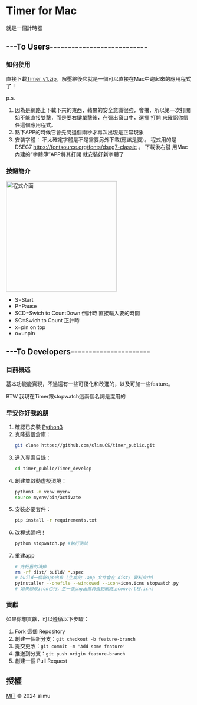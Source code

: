 # Timer for Mac

就是一個計時器

## ---To Users---------------------------
### 如何使用
直接下載[Timer_v1.zip](https://github.com/slimuCS/timer_public/releases/tag/v1.0)，解壓縮後它就是一個可以直接在Mac中跑起來的應用程式了！

p.s. 
1. 因為是網路上下載下來的東西，蘋果的安全意識很強，會擋，所以第一次打開始不能直接雙擊，而是要右鍵單擊後，在彈出窗口中，選擇 打開 來確認你信任這個應用程式。
2. 點下APP的時候它會先閃退個兩秒才再次出現是正常現象
3. 安裝字體：
   不太確定字體是不是需要另外下載(應該是要)。
   程式用的是 DSEG7 https://fontsource.org/fonts/dseg7-classic 。
   下載後右鍵 用Mac內建的“字體簿”APP將其打開 就安裝好新字體了

### 按鈕簡介
<img src="./Timer_develop/interface.png" alt="程式介面" width="300" />

- S=Start
- P=Pause
- SCD=Swich to CountDown 倒計時 直接輸入要的時間
- SC=Swich to Count 正計時
- x=pin on top
- o=unpin


## ---To Developers----------------------

### 目前概述
基本功能能實現，不過還有一些可優化和改進的，以及可加一些feature。

BTW 我現在Timer跟stopwatch這兩個名詞是混用的

### 早安你好我的朋

1. 確認已安裝 [Python3](https://www.python.org/downloads/)
2. 克隆這個倉庫：
   ```bash
   git clone https://github.com/slimuCS/timer_public.git
   ```
3. 進入專案目錄：
   ```bash
   cd timer_public/Timer_develop
   ```
4. 創建並啟動虛擬環境：
   ```bash
   python3 -m venv myenv
   source myenv/bin/activate
   ```
5. 安裝必要套件：
   ```bash
   pip install -r requirements.txt
   ```
6. 改程式碼吧！
   ```bash
   python stopwatch.py #執行測試
   ```
7. 重建app
    ```bash
    # 先把舊的清掉
    rm -rf dist/ build/ *.spec 
    # build一個新app出來 (生成的 .app 文件會在 dist/ 資料夾中)
    pyinstaller --onefile --windowed --icon=icon.icns stopwatch.py
    # 如果想改icon也行，生一張png出來再丟到網路上convert程.icns
    ```

### 貢獻

如果你想貢獻，可以遵循以下步驟：

1. Fork 這個 Repository
2. 創建一個新分支：`git checkout -b feature-branch`
3. 提交更改：`git commit -m 'Add some feature'`
4. 推送到分支：`git push origin feature-branch`
5. 創建一個 Pull Request

## 授權

[MIT](LICENSE) © 2024 slimu